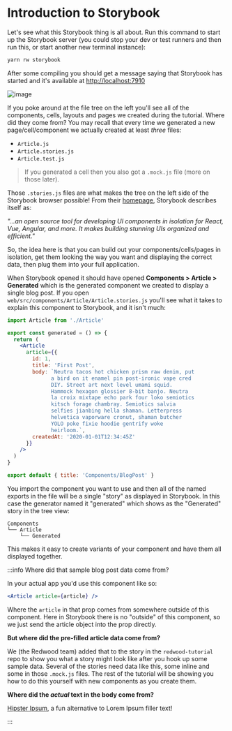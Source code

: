 # Introduction to Storybook

Let's see what this Storybook thing is all about. Run this command to start up the Storybook server (you could stop your dev or test runners and then run this, or start another new terminal instance):

```bash
yarn rw storybook
```

After some compiling you should get a message saying that Storybook has started and it's available at [http://localhost:7910](http://localhost:7910)

![image](https://user-images.githubusercontent.com/300/153311732-21a62ee8-5bdf-45b7-b163-35a5ec0ce318.png)

If you poke around at the file tree on the left you'll see all of the components, cells, layouts and pages we created during the tutorial. Where did they come from? You may recall that every time we generated a new page/cell/component we actually created at least *three* files:

* `Article.js`
* `Article.stories.js`
* `Article.test.js`

> If you generated a cell then you also got a `.mock.js` file (more on those later).

Those `.stories.js` files are what makes the tree on the left side of the Storybook browser possible! From their [homepage](https://storybook.js.org/), Storybook describes itself as:

*"...an open source tool for developing UI components in isolation for React, Vue, Angular, and more. It makes building stunning UIs organized and efficient."*

So, the idea here is that you can build out your components/cells/pages in isolation, get them looking the way you want and displaying the correct data, then plug them into your full application.

When Storybook opened it should have opened **Components > Article > Generated** which is the generated component we created to display a single blog post. If you open `web/src/components/Article/Article.stories.js` you'll see what it takes to explain this component to Storybook, and it isn't much:

```jsx title="web/src/components/Article/Article.stories.js"
import Article from './Article'

export const generated = () => {
  return (
    <Article
      article={{
        id: 1,
        title: 'First Post',
        body: `Neutra tacos hot chicken prism raw denim, put
              a bird on it enamel pin post-ironic vape cred
              DIY. Street art next level umami squid.
              Hammock hexagon glossier 8-bit banjo. Neutra
              la croix mixtape echo park four loko semiotics
              kitsch forage chambray. Semiotics salvia
              selfies jianbing hella shaman. Letterpress
              helvetica vaporware cronut, shaman butcher
              YOLO poke fixie hoodie gentrify woke
              heirloom.`,
        createdAt: '2020-01-01T12:34:45Z'
      }}
    />
  )
}

export default { title: 'Components/BlogPost' }
```

You import the component you want to use and then all of the named exports in the file will be a single "story" as displayed in Storybook. In this case the generator named it "generated" which shows as the "Generated" story in the tree view:

```
Components
└── Article
    └── Generated
```

This makes it easy to create variants of your component and have them all displayed together.

:::info Where did that sample blog post data come from?

In your actual app you'd use this component like so:

```jsx
<Article article={article} />
```

Where the `article` in that prop comes from somewhere outside of this component. Here in Storybook there is no "outside" of this component, so we just send the article object into the prop directly.

**But where did the pre-filled article data come from?**

We (the Redwood team) added that to the story in the `redwood-tutorial` repo to show you what a story might look like after you hook up some sample data. Several of the stories need data like this, some inline and some in those `.mock.js` files. The rest of the tutorial will be showing you how to do this yourself with new components as you create them.

**Where did the *actual* text in the body come from?**

[Hipster Ipsum](https://hipsum.co/), a fun alternative to Lorem Ipsum filler text!

:::
